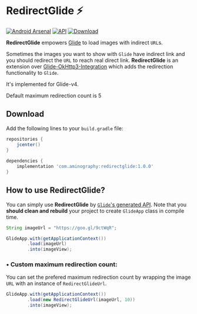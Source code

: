 # RedirectGlide :zap:
[![Android Arsenal]( https://img.shields.io/badge/Android%20Arsenal-RedirectGlide-brightgreen.svg?style=flat )]( https://android-arsenal.com/details/1/7178)
[![API](https://img.shields.io/badge/API-14%2B-ffaa00.svg?style=flat)](https://android-arsenal.com/api?level=14)
[![Download](https://api.bintray.com/packages/aminography/maven/RedirectGlide/images/download.svg) ](https://bintray.com/aminography/maven/RedirectGlide/_latestVersion)
  
**RedirectGlide** empowers [Glide][1] to load images with indirect `URL`s.

Sometimes the images you want to show with `Glide` have indirect link and you should redirect the `URL` to reach real direct link. **RedirectGlide** is an extension over [Glide-OkHttp3-Integration][2] which adds the redirection functionality to `Glide`.

It's implemented for Glide-v4.

Default maximum redirection count is 5

Download
--------
Add the following lines to your `build.gradle` file:

```gradle
repositories {
    jcenter()
}
  
dependencies {
    implementation 'com.aminography:redirectglide:1.0.0'
}
```

How to use RedirectGlide?
--------
  
You can simply use **RedirectGlide** by [`Glide`'s generated API][3]. Note that you **should clean and rebuild** your project to create `GlideApp` class in compile time.

```java
String imageUrl = "https://goo.gl/9ctWqR";

GlideApp.with(getApplicationContext())
        .load(imageUrl)
        .into(imageView);
```

### • Custom maximum redirection count:

You can set the prefered maximum redirection count by wrapping the image `URL` with an instance of `RedirectGlideUrl`.

```java
GlideApp.with(getApplicationContext())
        .load(new RedirectGlideUrl(imageUrl, 10))
        .into(imageView);
```

  [1]: https://github.com/bumptech/glide
  [2]: https://github.com/bumptech/glide/tree/master/integration/okhttp3
  [3]: https://bumptech.github.io/glide/doc/generatedapi.html
